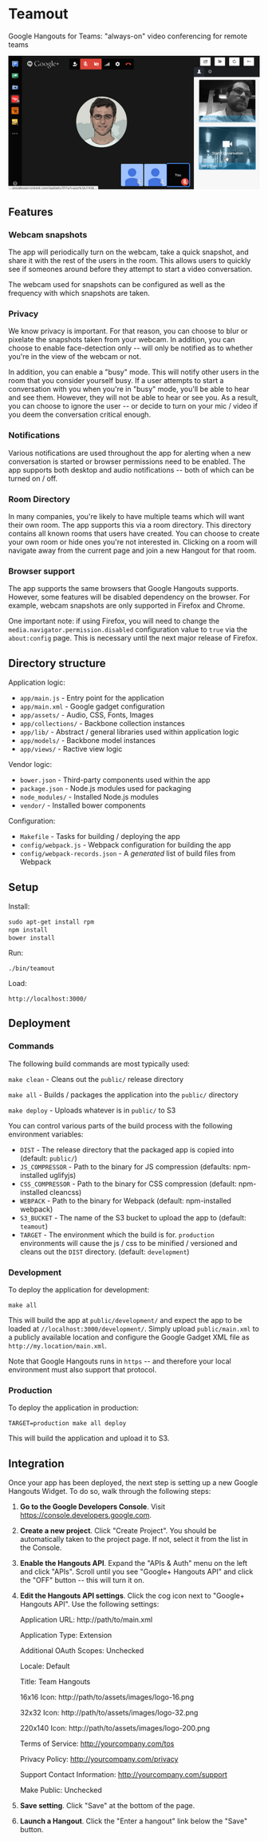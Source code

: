 # Teamout

Google Hangouts for Teams: "always-on" video conferencing for remote teams

![](app/assets/images/screenshot.png)

## Features

### Webcam snapshots

The app will periodically turn on the webcam, take a quick snapshot, and share
it with the rest of the users in the room.  This allows users to quickly see
if someones around before they attempt to start a video conversation.

The webcam used for snapshots can be configured as well as the frequency with
which snapshots are taken.

### Privacy

We know privacy is important.  For that reason, you can choose to blur or
pixelate the snapshots taken from your webcam.  In addition, you can choose to
enable face-detection only -- will only be notified as to whether you're in the
view of the webcam or not.

In addition, you can enable a "busy" mode.  This will notify other users in the
room that you consider yourself busy.  If a user attempts to start a conversation
with you when you're in "busy" mode, you'll be able to hear and see them.
However, they will not be able to hear or see you.  As a result, you can choose
to ignore the user -- or decide to turn on your mic / video if you deem the
conversation critical enough.

### Notifications

Various notifications are used throughout the app for alerting when a new
conversation is started or browser permissions need to be enabled.  The app
supports both desktop and audio notifications -- both of which can be turned
on / off.

### Room Directory

In many companies, you're likely to have multiple teams which will want their
own room.  The app supports this via a room directory.  This directory contains
all known rooms that users have created.  You can choose to create your own
room or hide ones you're not interested in.  Clicking on a room will navigate
away from the current page and join a new Hangout for that room.

### Browser support

The app supports the same browsers that Google Hangouts supports.  However, some
features will be disabled dependency on the browser.  For example, webcam snapshots
are only supported in Firefox and Chrome.

One important note: if using Firefox, you will need to change the `media.navigator.permission.disabled`
configuration value to `true` via the `about:config` page.  This is necessary
until the next major release of Firefox.

## Directory structure

Application logic:
* `app/main.js` - Entry point for the application
* `app/main.xml` - Google gadget configuration
* `app/assets/` - Audio, CSS, Fonts, Images
* `app/collections/` - Backbone collection instances
* `app/lib/` - Abstract / general libraries used within application logic
* `app/models/` - Backbone model instances
* `app/views/` - Ractive view logic

Vendor logic:
* `bower.json` - Third-party components used within the app
* `package.json` - Node.js modules used for packaging
* `node_modules/` - Installed Node.js modules
* `vendor/` - Installed bower components

Configuration:
* `Makefile` - Tasks for building / deploying the app
* `config/webpack.js` - Webpack configuration for building the app
* `config/webpack-records.json` - A *generated* list of build files from Webpack

## Setup

Install:

```
sudo apt-get install rpm
npm install
bower install
```

Run:

```
./bin/teamout
```

Load:

```
http://localhost:3000/
```

## Deployment

### Commands

The following build commands are most typically used:

`make clean` - Cleans out the `public/` release directory

`make all` - Builds / packages the application into the `public/` directory

`make deploy` - Uploads whatever is in `public/` to S3

You can control various parts of the build process with the following environment
variables:
* `DIST` - The release directory that the packaged app is copied into (default: `public/`)
* `JS_COMPRESSOR` - Path to the binary for JS compression (defaults: npm-installed uglifyjs)
* `CSS_COMPRESSOR` - Path to the binary for CSS compression (default: npm-installed cleancss)
* `WEBPACK` - Path to the binary for Webpack (default: npm-installed webpack)
* `S3_BUCKET` - The name of the S3 bucket to upload the app to (default: `teamout`)
* `TARGET` - The environment which the build is for.  `production` environments will cause
  the js / css to be minified / versioned and cleans out the `DIST` directory.  (default: `development`)

### Development

To deploy the application for development:

```
make all
```

This will build the app at `public/development/` and expect the app to be loaded
at `//localhost:3000/development/`.  Simply upload `public/main.xml`
to a publicly available location and configure the Google Gadget XML file as
`http://my.location/main.xml`.

Note that Google Hangouts runs in `https` -- and therefore your local environment
must also support that protocol.

### Production

To deploy the application in production:

```
TARGET=production make all deploy
```

This will build the application and upload it to S3.

## Integration

Once your app has been deployed, the next step is setting up a new Google Hangouts
Widget.  To do so, walk through the following steps:

1. **Go to the Google Developers Console**.  Visit https://console.developers.google.com.
2. **Create a new project**.  Click "Create Project".  You should be automatically
   taken to the project page.  If not, select it from the list in the Console.
3. **Enable the Hangouts API**.  Expand the "APIs & Auth" menu on the left and click "APIs".
   Scroll until you see "Google+ Hangouts API" and click the "OFF" button -- this will turn
   it on.
4. **Edit the Hangouts API settings**. Click the cog icon next to "Google+ Hangouts API".
   Use the following settings:

   Application URL: http://path/to/main.xml

   Application Type: Extension

   Additional OAuth Scopes: Unchecked

   Locale: Default

   Title: Team Hangouts

   16x16 Icon: http://path/to/assets/images/logo-16.png

   32x32 Icon: http://path/to/assets/images/logo-32.png

   220x140 Icon: http://path/to/assets/images/logo-200.png

   Terms of Service: http://yourcompany.com/tos

   Privacy Policy: http://yourcompany.com/privacy

   Support Contact Information: http://yourcompany.com/support

   Make Public: Unchecked
5. **Save setting**. Click "Save" at the bottom of the page.
6. **Launch a Hangout**.  Click the "Enter a hangout" link below the "Save" button.